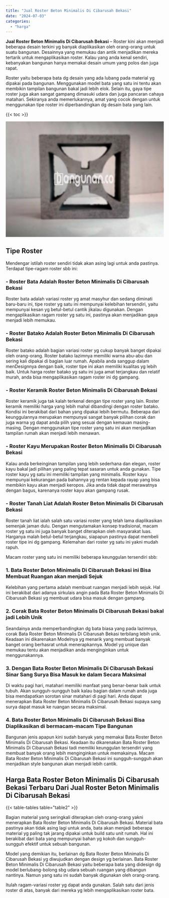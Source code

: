 ```yaml
---
title: "Jual Roster Beton Minimalis Di Cibarusah Bekasi"
date: "2024-07-03"
categories: 
  - "harga"
---
```


**Jual Roster Beton Minimalis Di Cibarusah Bekasi** – Roster kini akan menjadi beberapa desain terkini yg banyak diaplikasikan oleh orang-orang untuk suatu bangunan. Desainnya yang memukau dan antik menjadikan mereka tertarik untuk mengaplikasikan roster. Kalau yang anda kenal sendiri, kebanyakan bangunan hanya memakai desain umum yang polos dan juga rapat.

Roster yaitu beberapa bata dg desain yang ada lubang pada material yg dipakai pada bangunan. Menggunakan model bata yang satu ini tentu akan membikin tampilan bangunan bakal jadi lebih elok. Selain itu, gaya tipe roster juga akan sangat gampang dimasuki udara dan juga pancaran cahaya matahari. Sekiranya anda memerlukannya, amat yang cocok dengan untuk menggunakan tipe roster ini diperbandingkan dg desain bata yang lain.

{{< toc >}}

![Jual Roster Beton Minimalis Di Cibarusah Bekasi](/images/bata-roster-minimalis-26.png)

## Tipe Roster

Mendengar istilah roster sendiri tidak akan asing lagi untuk anda pastinya. Terdapat tipe-ragam roster sbb ini:

### \- Roster Bata Adalah Roster Beton Minimalis Di Cibarusah Bekasi

Roster bata adalah variasi roster yg amat masyhur dan sedang diminati baru-baru ini, tipe roster yg satu ini mempunyai kelebihan tersendiri, yaitu mempunyai kesan yg betul-betul cantik jikalau digunakan. Dengan mengaplikasikan ragam roster yg satu ini, pastinya akan menjadikan gaya menjadi lebih memukau.

### \- Roster Batako Adalah Roster Beton Minimalis Di Cibarusah Bekasi

Roster batako adalah bagian variasi roster yg cukup banyak banget dipakai oleh orang-orang. Roster batako lazimnya memiliki warna abu-abu dan sering kali dipakai di bagian luar rumah. Apabila anda sanggup dalam menDesignnya dengan baik, roster tipe ini akan memiliki kualitas yg lebih baik. Untuk harga roster batako yg satu ini juga amat terjangkau dan relatif murah, anda bisa mengaplikasikan ragam roster ini dg gampang.

### \- Roster Keramik Roster Beton Minimalis Di Cibarusah Bekasi

Roster keramik juga tak kalah terkenal dengan tipe roster yang lain. Roster keramik memiliki harga yang lebih mahal dibandingi dengan roster batako. Kondisi ini berakibat dari bahan yang dipakai lebih bermutu. Beberapa dari keunggulannya merupakan mempunyai sangat banyak pilihan corak dan juga warna yg dapat anda pilih yang sesuai dengan kemauan masing-masing. Dengan menggunakan tipe roster yang satu ini akan menjadikan tampilan rumah akan menjadi lebih menawan.

### \- Roster Kayu Merupakan Roster Beton Minimalis Di Cibarusah Bekasi

Kalau anda berkeinginan tampilan yang lebih sederhana dan elegan, roster kayu bakal jadi pilihan yang paling tepat sasaran untuk anda gunakan. Tipe roster kayu yg satu ini memiliki tampilan yang minimalis. Roster kayu mempunyai kekurangan pada bahannya yg rentan kepada rayap yang bisa membikin kayu akan menjadi keropos. Jika anda tidak dapat merawatnya dengan bagus, karenanya roster kayu akan gampang rusak.

### \- Roster Tanah Liat Adalah Roster Beton Minimalis Di Cibarusah Bekasi

Roster tanah liat ialah salah satu variasi roster yang telah lama diaplikasikan semenjak jaman dulu. Dengan mengutamakan konsep tradisional, macam roster yg satu ini juga banyak banget diterapkan oleh masyarakat luas. Harganya malah betul-betul terjangkau, siapapun pastinya dapat membeli roster tipe ini dg gampang. Kelemahan dari roster yg satu ini yakni mudah rapuh.

Macam roster yang satu ini memiliki beberapa keunggulan tersendiri sbb:

### 1\. Bata Roster Beton Minimalis Di Cibarusah Bekasi ini Bisa Membuat Ruangan akan menjadi Sejuk

Kelebihan yang pertama adalah membuat ruangan menjadi lebih sejuk. Hal ini berakibat dari adanya sirkulais angin pada Bata Roster Beton Minimalis Di Cibarusah Bekasi yg membuat udara bisa masuk dengan gampang.

### 2\. Corak Bata Roster Beton Minimalis Di Cibarusah Bekasi bakal jadi Lebih Unik

Seandainya anda memperbandingkan dg bata biasa yang pada lazimnya, corak Bata Roster Beton Minimalis Di Cibarusah Bekasi terbilang lebih unik. Keadaan ini dikarenakan Modelnya yg menarik yang membuat banyak banget orang berhasrat untuk menerapkannya. Model yg unique dan memukau tentu akan menjadikan anda menginginkan untuk menggunakannya.

### 3\. Dengan Bata Roster Beton Minimalis Di Cibarusah Bekasi Sinar Sang Surya Bisa Masuk ke dalam Secara Maksimal

Di waktu pagi hari, matahari memiliki manfaat yang benar-benar baik untuk tubuh. Akan sungguh-sungguh baik kalau bagian dalam rumah anda juga bisa mendapatkan sorotan sinar matahari di pagi hari. Anda dapat menerapkan Bata Roster Beton Minimalis Di Cibarusah Bekasi supaya sang surya dapat masuk ke ruangan secara maksimal.

### 4\. Bata Roster Beton Minimalis Di Cibarusah Bekasi Bisa Diaplikasikan di bermacam-macam Tipe Bangunan

Bangunan jenis apapun kini sudah banyak yang memakai Bata Roster Beton Minimalis Di Cibarusah Bekasi. Keadaan itu dikarenakan Bata Roster Beton Minimalis Di Cibarusah Bekasi tadi memiliki keunggulan tersendiri yang membuat banyak orang lebih menginginkan untuk memakainya. Macam Bata Roster Beton Minimalis Di Cibarusah Bekasi ini sungguh-sungguh akan menjadikan style bangunan akan menjadi lebih cantik.

## Harga Bata Roster Beton Minimalis Di Cibarusah Bekasi Terbaru Dari Jual Roster Beton Minimalis Di Cibarusah Bekasi

{{< table-tables table="table2" >}}

Bagian material yang seringkali diterapkan oleh orang-orang yakni menerapkan Bata Roster Beton Minimalis Di Cibarusah Bekasi. Material bata pastinya akan tidak asing lagi untuk anda, bata akan menjadi beberapa material yg paling tak jarang dipakai untuk build satu unit rumah. Hal ini berakibat dari bata yang mempunyai bahan yg kokoh dan sungguh-sungguh efektif untuk sebuah bangunan.

Model yang demikian itu, berlainan dg Bata Roster Beton Minimalis Di Cibarusah Bekasi yg diwujudkan dengan design yg berlainan. Bata Roster Beton Minimalis Di Cibarusah Bekasi yaitu beberapa bata yang didesign dg model berlubang-bolong sbg udara sebuah ruangan yang dibangun nantinya. Namun yang satu ini sudah banyak digunakan oleh orang-orang.

Itulah ragam-variasi roster yg dapat anda gunakan. Salah satu dari jenis roster di atas, banyak dari mereka yg lebih mengaplikasikan roster bata.
